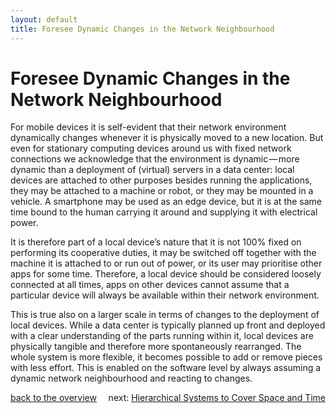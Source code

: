 ```yaml
---
layout: default
title: Foresee Dynamic Changes in the Network Neighbourhood
---
```


# Foresee Dynamic Changes in the Network Neighbourhood

For mobile devices it is self-evident that their network environment dynamically changes whenever it is physically moved to a new location.
But even for stationary computing devices around us with fixed network connections we acknowledge that the environment is dynamic — more dynamic than a deployment of (virtual) servers in a data center:
local devices are attached to other purposes besides running the applications, they may be attached to a machine or robot, or they may be mounted in a vehicle.
A smartphone may be used as an edge device, but it is at the same time bound to the human carrying it around and supplying it with electrical power.

It is therefore part of a local device’s nature that it is not 100% fixed on performing its cooperative duties, it may be switched off together with the machine it is attached to or run out of power, or its user may prioritise other apps for some time.
Therefore, a local device should be considered loosely connected at all times, apps on other devices cannot assume that a particular device will always be available within their network environment.

This is true also on a larger scale in terms of changes to the deployment of local devices.
While a data center is typically planned up front and deployed with a clear understanding of the parts running within it, local devices are physically tangible and therefore more spontaneously rearranged.
The whole system is more flexible, it becomes possible to add or remove pieces with less effort.
This is enabled on the software level by always assuming a dynamic network neighbourhood and reacting to changes.

<div style="float:right">next: <a href="hierarchical-systems.html">Hierarchical Systems to Cover Space and Time</a></div>
<div style="float:left"><a href="/#local-first-cooperation-principles">back to the overview</a></div>
<div style="clear:both">
